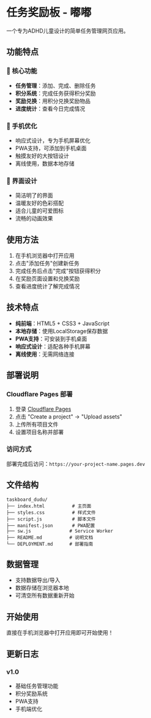 # 任务奖励板 - 嘟嘟

一个专为ADHD儿童设计的简单任务管理网页应用。

## 功能特点

### 🎯 核心功能
- **任务管理**：添加、完成、删除任务
- **积分系统**：完成任务获得积分奖励
- **奖励兑换**：用积分兑换奖励物品
- **进度统计**：查看今日完成情况

### 📱 手机优化
- 响应式设计，专为手机屏幕优化
- PWA支持，可添加到手机桌面
- 触摸友好的大按钮设计
- 离线使用，数据本地存储

### 🎨 界面设计
- 简洁明了的界面
- 温暖友好的色彩搭配
- 适合儿童的可爱图标
- 流畅的动画效果

## 使用方法

1. 在手机浏览器中打开应用
2. 点击"添加任务"创建新任务
3. 完成任务后点击"完成"按钮获得积分
4. 在奖励页面设置和兑换奖励
5. 查看进度统计了解完成情况

## 技术特点

- **纯前端**：HTML5 + CSS3 + JavaScript
- **本地存储**：使用LocalStorage保存数据
- **PWA支持**：可安装到手机桌面
- **响应式设计**：适配各种手机屏幕
- **离线使用**：无需网络连接

## 部署说明

### Cloudflare Pages 部署
1. 登录 [Cloudflare Pages](https://pages.cloudflare.com/)
2. 点击 "Create a project" → "Upload assets"
3. 上传所有项目文件
4. 设置项目名称并部署

### 访问方式
部署完成后访问：`https://your-project-name.pages.dev`

## 文件结构

```
taskboard_dudu/
├── index.html          # 主页面
├── styles.css          # 样式文件
├── script.js           # 脚本文件
├── manifest.json       # PWA配置
├── sw.js              # Service Worker
├── README.md          # 说明文档
└── DEPLOYMENT.md      # 部署指南
```

## 数据管理

- 支持数据导出/导入
- 数据存储在浏览器本地
- 可清空所有数据重新开始

## 开始使用

直接在手机浏览器中打开应用即可开始使用！

## 更新日志

### v1.0
- 基础任务管理功能
- 积分奖励系统
- PWA支持
- 手机端优化